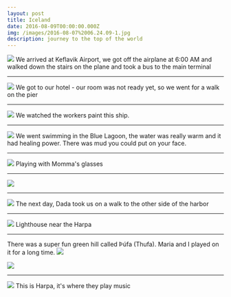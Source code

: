 ```yaml
---
layout: post
title: Iceland
date: 2016-08-09T00:00:00.000Z
img: /images/2016-08-07%2006.24.09-1.jpg
description: journey to the top of the world
---
```



<img class="col two" src="{{ site.assets }}/images/2016-08-07%2006.24.09-1.jpg" />
We arrived at Keflavik Airport, we got off the airplane at 6:00 AM and walked down the stairs on the plane and took a bus to the main terminal

----

<img class="col three" src="{{ site.assets }}/images/L1018240.jpg" />
We got to our hotel - our room was not ready yet, so we went for a walk on the pier

----

<img class="col two" src="{{ site.assets }}/images/L1018263.jpg" />
We watched the workers paint this ship.

----

<img class="col two" src="{{ site.assets }}/images/L1018269.jpg" />
We went swimming in the Blue Lagoon, the water was really warm and it had healing power.  There was mud you could put on your face.

----

<img class="col two" src="{{ site.assets }}/images/L1018275.jpg" />
Playing with Momma's glasses

----

<img class="col two" src="{{ site.assets }}/images/L1018296.jpg" />

----

<img class="col two" src="{{ site.assets }}images/L1018307.jpg" />
The next day, Dada took us on a walk to the other side of the harbor

----

<img class="col two" src="{{ site.assets }}/images/L1018297.jpg" />
Lighthouse near the Harpa

----

There was a super fun green hill called Þúfa (Thufa).  Maria and I played on it for a long time.
<img class="col two" src="{{ site.assets }}/images/L1018329.jpg" />

<img class="col two" src="{{ site.assets }}images/L1018347.jpg" />

----

<img class="col two" src="{{ site.assets }}images/L1018334.jpg" />
This is Harpa, it's where they play music
